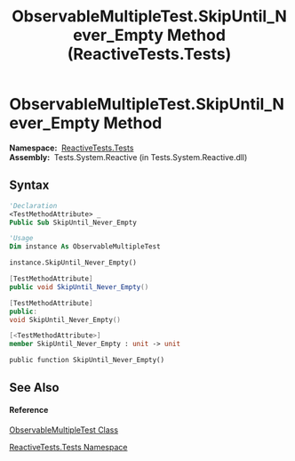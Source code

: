 ﻿---
title: ObservableMultipleTest.SkipUntil_Never_Empty Method  (ReactiveTests.Tests)
TOCTitle: SkipUntil_Never_Empty Method
ms:assetid: M:ReactiveTests.Tests.ObservableMultipleTest.SkipUntil_Never_Empty
ms:mtpsurl: https://msdn.microsoft.com/en-us/library/reactivetests.tests.observablemultipletest.skipuntil_never_empty(v=VS.103)
ms:contentKeyID: 36619073
ms.date: 06/28/2011
mtps_version: v=VS.103
f1_keywords:
- ReactiveTests.Tests.ObservableMultipleTest.SkipUntil_Never_Empty
dev_langs:
- CSharp
- JScript
- VB
- FSharp
- c++
---

# ObservableMultipleTest.SkipUntil\_Never\_Empty Method

**Namespace:**  [ReactiveTests.Tests](hh289046\(v=vs.103\).md)  
**Assembly:**  Tests.System.Reactive (in Tests.System.Reactive.dll)

## Syntax

``` vb
'Declaration
<TestMethodAttribute> _
Public Sub SkipUntil_Never_Empty
```

``` vb
'Usage
Dim instance As ObservableMultipleTest

instance.SkipUntil_Never_Empty()
```

``` csharp
[TestMethodAttribute]
public void SkipUntil_Never_Empty()
```

``` c++
[TestMethodAttribute]
public:
void SkipUntil_Never_Empty()
```

``` fsharp
[<TestMethodAttribute>]
member SkipUntil_Never_Empty : unit -> unit 
```

``` jscript
public function SkipUntil_Never_Empty()
```

## See Also

#### Reference

[ObservableMultipleTest Class](hh303586\(v=vs.103\).md)

[ReactiveTests.Tests Namespace](hh289046\(v=vs.103\).md)

